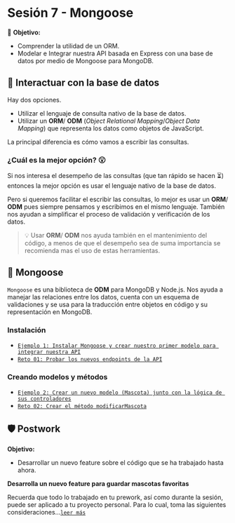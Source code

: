 # Sesión 7 - Mongoose

🎯 **Objetivo:**

- Comprender la utilidad de un ORM. 
- Modelar e Integrar nuestra API basada en Express con una base de datos por medio de Mongoose para MongoDB.

## 📡 Interactuar con la base de datos

Hay dos opciones.

- Utilizar el lenguaje de consulta nativo de la base de datos.
- Utilizar un **ORM**/ **ODM** (*Object Relational Mapping*/*Object Data Mapping*) que representa los datos como objetos de JavaScript.

La principal diferencia es cómo vamos a escribir las consultas.

### ¿Cuál es la mejor opción? 😮

Si nos interesa el desempeño de las consultas (que tan rápido se hacen ⏳) entonces la mejor opción es usar el lenguaje nativo de la base de datos. 

Pero si queremos facilitar el escribir las consultas, lo mejor es usar un **ORM**/ **ODM** pues siempre pensamos y escribimos en el mismo lenguaje. También nos ayudan a simplificar el proceso de validación y verificación de los datos.

> 💡 Usar **ORM**/ **ODM** nos ayuda también en el mantenimiento del código, a menos de que el desempeño sea de suma importancia se recomienda mas el uso de estas herramientas.

## 🦦 Mongoose

`Mongoose` es una biblioteca de **ODM** para MongoDB y Node.js. Nos ayuda a manejar las relaciones entre los datos, cuenta con un esquema de validaciones y se usa para la traducción entre objetos en código y su representación en MongoDB.

### Instalación 

- [`Ejemplo 1: Instalar Mongoose y crear nuestro primer modelo para integrar nuestra API`](Ejemplo-01/)
- [`Reto 01: Probar los nuevos endpoints de la API`](Reto-01/#reto-1)

### Creando modelos y métodos

- [`Ejemplo 2: Crear un nuevo modelo (Mascota) junto con la lógica de sus controladores`](Ejemplo-02/)
- [`Reto 02: Crear el método modificarMascota`](Reto-02/#reto-2)
<!-- 
- [`Ejemplo 3: Crear un nuevo modelo (Solicitud) junto con la lógica de sus controladores`](Ejemplo-03/)
- [`Reto 03: Crea el método modificarSolicitud`](Reto-03/#reto-3)


### Probando endpoints

- [`Reto 04: Probando endpoints.`](Reto-04/#reto-4) -->

## 🛡 Postwork

**Objetivo:**

- Desarrollar un nuevo feature sobre el código que se ha trabajado hasta ahora.

**Desarrolla un nuevo feature para guardar mascotas favoritas**

Recuerda que todo lo trabajado en tu prework, así como durante la sesión, puede ser aplicado a tu proyecto personal. Para lo cual, toma las siguientes consideraciones...[`leer más`](Postwork/#postwork)
